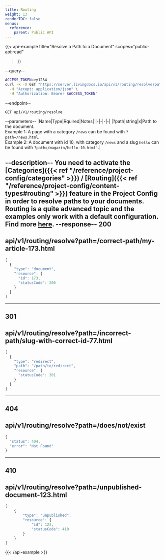 ```yaml
---
title: Routing
weight: 13
renderTOC: false
menus:
  reference:
    parent: Public API
---
```


{{< api-example
  title="Resolve a Path to a Document"
  scopes="public-api:read"
>}}

--query--

```bash
ACCESS_TOKEN=ey1234
curl -k -X GET "https://server.livingdocs.io/api/v1/routing/resolve?path=:path" \
  -H "Accept: application/json" \
  -H "Authorization: Bearer $ACCESS_TOKEN"
```

--endpoint--
```
GET api/v1/routing/resolve
```

--parameters--
|Name|Type|Rquired|Notes|
|-|-|-|-|
|?path|string|x|Path to the document.<br>Example 1: A page with a category `/news` can be found with `?path=/news.html`.<br>Example 2: A document with id 10, with category `/news` and a slug `hello` can be found with `?path=/magazin/hello-10.html'`.|

--description--
You need to activate the [Categories]({{< ref "/reference/project-config/categories" >}}) / [Routing]({{< ref "/reference/project-config/content-types#routing" >}}) feature in the Project Config in order to resolve paths to your documents. Routing is a quite advanced topic and the examples only work with a default configuration. Find more [here](/guides/organisation/routing-system/).
--response--
200
---
api/v1/routing/resolve?path=/correct-path/my-article-173.html
---
```js
[
  {
    "type": "document",
    "resource": {
      "id": 173,
      "statusCode": 200
    }
  }
]
```
-----
301
---
api/v1/routing/resolve?path=/incorrect-path/slug-with-correct-id-77.html
---
```js
[
  {
    "type": "redirect",
    "path": "/path/to/redirect",
    "resource": {
      "statusCode": 301
    }
  }
]
```
-----
404
---
api/v1/routing/resolve?path=/does/not/exist
---
```js
{
  "status": 404,
  "error": "Not Found"
}
```
-----
410
---
api/v1/routing/resolve?path=/unpublished-document-123.html
---
```js
[
    {
        "type": "unpublished",
        "resource": {
            "id": 123,
            "statusCode": 410
        }
    }
]
```

{{< /api-example >}}
